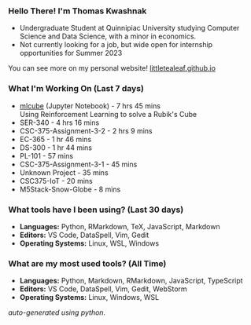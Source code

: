 
### Hello There! I'm Thomas Kwashnak

- Undergraduate Student at Quinnipiac University studying Computer Science and Data Science, with a minor in economics.
- Not currently looking for a job, but wide open for internship opportunities for Summer 2023

You can see more on my personal website! [littletealeaf.github.io](https://littletealeaf.github.io)

### What I'm Working On (Last 7 days)
<ul><li><a href="https://github.com/LittleTealeaf/mlcube">mlcube</a> (Jupyter Notebook) - 7 hrs 45 mins<br>Using Reinforcement Learning to solve a Rubik's Cube</li><li>SER-340 - 4 hrs 16 mins</li><li>CSC-375-Assignment-3-2 - 2 hrs 9 mins</li><li>EC-365 - 1 hr 46 mins</li><li>DS-300 - 1 hr 44 mins</li><li>PL-101 - 57 mins</li><li>CSC-375-Assignment-3-1 - 45 mins</li><li>Unknown Project - 35 mins</li><li>CSC375-IoT - 20 mins</li><li>M5Stack-Snow-Globe - 8 mins</li></ul>

### What tools have I been using? (Last 30 days)
- **Languages:** Python, RMarkdown, TeX, JavaScript, Markdown
- **Editors:** VS Code, DataSpell, Vim, Gedit
- **Operating Systems:** Linux, WSL, Windows

### What are my most used tools? (All Time)
- **Languages:** Python, Markdown, RMarkdown, JavaScript, TypeScript
- **Editors:** VS Code, DataSpell, Vim, Gedit, WebStorm
- **Operating Systems:** Linux, Windows, WSL

*auto-generated using python.*
